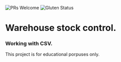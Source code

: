 ![PRs Welcome](https://img.shields.io/badge/PRs-welcome-brightgreen.svg)
![Gluten Status](https://img.shields.io/badge/Gluten-Free-green.svg)

# Warehouse stock control.

### Working with CSV. 

This project is for educational porpuses only.
